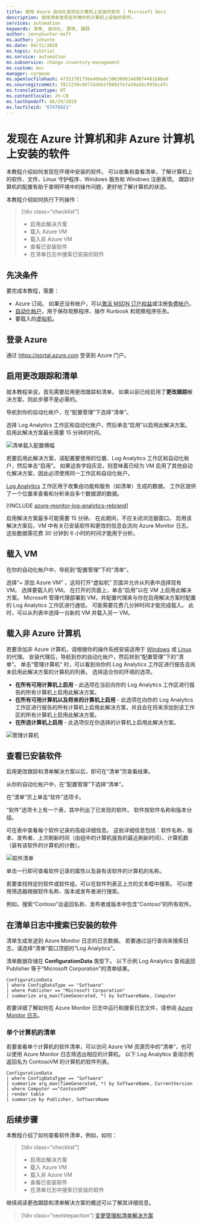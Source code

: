 ```yaml
---
title: 使用 Azure 自动化发现在计算机上安装的软件 | Microsoft Docs
description: 使用清单发现在环境中的计算机上安装的软件。
services: automation
keywords: 清单, 自动化, 更改, 跟踪
author: jennyhunter-msft
ms.author: jehunte
ms.date: 04/11/2018
ms.topic: tutorial
ms.service: automation
ms.subservice: change-inventory-management
ms.custom: mvc
manager: carmonm
ms.openlocfilehash: 47313781756e460a8c30638661489874481b88a0
ms.sourcegitcommit: f811238c0d732deb1f0892fe7a20a26c993bc4fc
ms.translationtype: HT
ms.contentlocale: zh-CN
ms.lasthandoff: 06/29/2019
ms.locfileid: "67476821"
---
```

# <a name="discover-what-software-is-installed-on-your-azure-and-non-azure-machines"></a>发现在 Azure 计算机和非 Azure 计算机上安装的软件

本教程介绍如何发现在环境中安装的软件。 可以收集和查看清单，了解计算机上的软件、文件、Linux 守护程序、Windows 服务和 Windows 注册表项。 跟踪计算机的配置有助于查明环境中的操作问题，更好地了解计算机的状态。

本教程介绍如何执行下列操作：

> [!div class="checklist"]
> * 启用此解决方案
> * 载入 Azure VM
> * 载入非 Azure VM
> * 查看已安装软件
> * 在清单日志中搜索已安装的软件

## <a name="prerequisites"></a>先决条件

要完成本教程，需要：

* Azure 订阅。 如果还没有帐户，可以[激活 MSDN 订户权益](https://azure.microsoft.com/pricing/member-offers/msdn-benefits-details/)或注册[免费帐户](https://azure.microsoft.com/free/?WT.mc_id=A261C142F)。
* [自动化帐户](automation-offering-get-started.md)，用于保存观察程序、操作 Runbook 和观察程序任务。
* 要载入的[虚拟机](../virtual-machines/windows/quick-create-portal.md)。

## <a name="log-in-to-azure"></a>登录 Azure

通过 https://portal.azure.com 登录到 Azure 门户。

## <a name="enable-change-tracking-and-inventory"></a>启用更改跟踪和清单

就本教程来说，首先需要启用更改跟踪和清单。 如果以前已经启用了**更改跟踪**解决方案，则此步骤不是必需的。

导航到你的自动化帐户，在“配置管理”下选择“清单”。  

选择 Log Analytics 工作区和自动化帐户，然后单击“启用”以启用此解决方案。  启用此解决方案最长需要 15 分钟的时间。

![清单载入配置横幅](./media/automation-tutorial-installed-software/enableinventory.png)

若要启用此解决方案，请配置要使用的位置、Log Analytics 工作区和自动化帐户，然后单击“启用”。  如果这些字段灰显，则意味着已经为 VM 启用了其他自动化解决方案，因此必须使用同一工作区和自动化帐户。

[Log Analytics](../log-analytics/log-analytics-overview.md?toc=%2fazure%2fautomation%2ftoc.json) 工作区用于收集由功能和服务（如清单）生成的数据。
工作区提供了一个位置来查看和分析来自多个数据源的数据。

[!INCLUDE [azure-monitor-log-analytics-rebrand](../../includes/azure-monitor-log-analytics-rebrand.md)]

启用解决方案最多可能需要 15 分钟。 在此期间，不应关闭浏览器窗口。
启用该解决方案后，VM 中有关已安装软件和更改的信息会流向 Azure Monitor 日志。
这些数据需花费 30 分钟到 6 小时的时间才能用于分析。

## <a name="onboard-a-vm"></a>载入 VM

在你的自动化帐户中，导航到“配置管理”下的“清单”。  

选择“+ 添加 Azure VM”  ，这将打开“虚拟机”  页面并允许从列表中选择现有 VM。 选择要载入的 VM。 在打开的页面上，单击“启用”以在 VM 上启用此解决方案。  Microsoft 管理代理部署到 VM，并配置代理来与你在启用解决方案时配置的 Log Analytics 工作区进行通信。 可能需要花费几分钟时间才能完成载入。 此时，可以从列表中选择一台新的 VM 并载入另一 VM。

## <a name="onboard-a-non-azure-machine"></a>载入非 Azure 计算机

若要添加非 Azure 计算机，请根据你的操作系统安装适用于 [Windows](../azure-monitor/platform/agent-windows.md) 或 [Linux](automation-linux-hrw-install.md) 的代理。 安装代理后，导航到你的自动化帐户，然后转到“配置管理”下的“清单”。   单击“管理计算机”  时，可以看到向你的 Log Analytics 工作区进行报告且尚未启用此解决方案的计算机的列表。 选择适合你的环境的选项。

* **在所有可用计算机上启用** - 此选项在当前向你的 Log Analytics 工作区进行报告的所有计算机上启用此解决方案。
* **在所有可用计算机以及将来的计算机上启用** - 此选项在向你的 Log Analytics 工作区进行报告的所有计算机上启用此解决方案，并且会在将来添加到该工作区的所有计算机上启用此解决方案。
* **在所选计算机上启用** - 此选项仅在你选择的计算机上启用此解决方案。

![管理计算机](./media/automation-tutorial-installed-software/manage-machines.png)

## <a name="view-installed-software"></a>查看已安装软件

启用更改跟踪和清单解决方案以后，即可在“清单”页查看结果。 

从你的自动化帐户中，在“配置管理”下选择“清单”。  

在“清单”页上单击“软件”选项卡。  

“软件”选项卡上有一个表，其中列出了已发现的软件。  软件按软件名称和版本分组。

可在表中查看每个软件记录的高级详细信息。 这些详细信息包括：软件名称、版本、发布者、上次刷新时间（由组中的计算机报告的最近刷新时间）、计算机数（装有该软件的计算机的计数）。

![软件清单](./media/automation-tutorial-installed-software/inventory-software.png)

单击一行即可查看软件记录的属性以及装有该软件的计算机的名称。

若要查找特定的软件或软件组，可以在软件列表正上方的文本框中搜索。
可以使用筛选器根据软件名称、版本或发布者进行搜索。

例如，搜索“Contoso”会返回名称、发布者或版本中包含“Contoso”的所有软件。

## <a name="search-inventory-logs-for-installed-software"></a>在清单日志中搜索已安装的软件

清单生成发送到 Azure Monitor 日志的日志数据。 若要通过运行查询来搜索日志，请选择“清单”窗口顶部的“Log Analytics”。  

清单数据存储在 **ConfigurationData** 类型下。
以下示例 Log Analytics 查询返回 Publisher 等于“Microsoft Corporation”的清单结果。

```loganalytics
ConfigurationData
| where ConfigDataType == "Software"
| where Publisher == "Microsoft Corporation"
| summarize arg_max(TimeGenerated, *) by SoftwareName, Computer
```

若要详细了解如何在 Azure Monitor 日志中运行和搜索日志文件，请参阅 [Azure Monitor 日志](../azure-monitor/log-query/log-query-overview.md)。

### <a name="single-machine-inventory"></a>单个计算机的清单

若要查看单个计算机的软件清单，可以访问 Azure VM 资源页中的“清单”，也可以使用 Azure Monitor 日志筛选出相应的计算机。
以下 Log Analytics 查询示例返回名为 ContosoVM 的计算机的软件列表。

```loganalytics
ConfigurationData
| where ConfigDataType == "Software"
| summarize arg_max(TimeGenerated, *) by SoftwareName, CurrentVersion
| where Computer =="ContosoVM"
| render table
| summarize by Publisher, SoftwareName
```

## <a name="next-steps"></a>后续步骤

本教程介绍了如何查看软件清单，例如，如何：

> [!div class="checklist"]
> * 启用此解决方案
> * 载入 Azure VM
> * 载入非 Azure VM
> * 查看已安装软件
> * 在清单日志中搜索已安装的软件

继续阅读更改跟踪和清单解决方案的概述可以了解其详细信息。

> [!div class="nextstepaction"]
> [变更管理和清单解决方案](automation-change-tracking.md)

